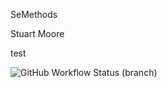 SeMethods

Stuart Moore

test

![GitHub Workflow Status (branch)](https://img.shields.io/github/actions/workflow/status/Stuart-Moore-40623146/SoftwareMethods/main.yml?branch=master)